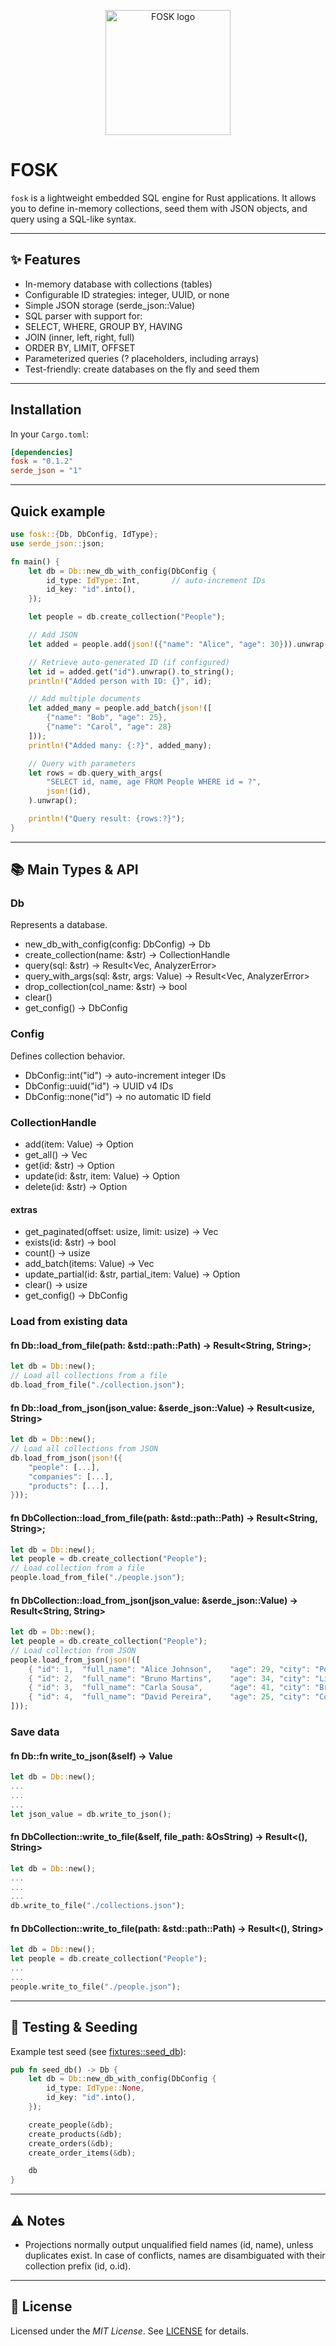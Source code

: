 <p align="center">
  <img src="images/fosk_logo.png" height="200" alt="FOSK logo">
</p>

# FOSK

`fosk` is a lightweight embedded SQL engine for Rust applications.
It allows you to define in-memory collections, seed them with JSON objects, and query using a SQL-like syntax.

---

## ✨ Features

- In-memory database with collections (tables)
- Configurable ID strategies: integer, UUID, or none
- Simple JSON storage (serde_json::Value)
- SQL parser with support for:
- SELECT, WHERE, GROUP BY, HAVING
- JOIN (inner, left, right, full)
- ORDER BY, LIMIT, OFFSET
- Parameterized queries (? placeholders, including arrays)
- Test-friendly: create databases on the fly and seed them

---

## Installation

In your `Cargo.toml`:

```toml
[dependencies]
fosk = "0.1.2"
serde_json = "1"
```

---

## Quick example

```rust
use fosk::{Db, DbConfig, IdType};
use serde_json::json;

fn main() {
    let db = Db::new_db_with_config(DbConfig {
        id_type: IdType::Int,       // auto-increment IDs
        id_key: "id".into(),
    });

    let people = db.create_collection("People");

    // Add JSON
    let added = people.add(json!({"name": "Alice", "age": 30})).unwrap();

    // Retrieve auto-generated ID (if configured)
    let id = added.get("id").unwrap().to_string();
    println!("Added person with ID: {}", id);

    // Add multiple documents
    let added_many = people.add_batch(json!([
        {"name": "Bob", "age": 25},
        {"name": "Carol", "age": 28}
    ]));
    println!("Added many: {:?}", added_many);

    // Query with parameters
    let rows = db.query_with_args(
        "SELECT id, name, age FROM People WHERE id = ?",
        json!(id),
    ).unwrap();

    println!("Query result: {rows:?}");
}
```

---

## 📚 Main Types & API

### Db

Represents a database.

- new_db_with_config(config: DbConfig) -> Db
- create_collection(name: &str) -> CollectionHandle
- query(sql: &str) -> Result<Vec<Value>, AnalyzerError>
- query_with_args(sql: &str, args: Value) -> Result<Vec<Value>, AnalyzerError>
- drop_collection(col_name: &str) -> bool
- clear()
- get_config() -> DbConfig

### Config

Defines collection behavior.

- DbConfig::int("id") → auto-increment integer IDs
- DbConfig::uuid("id") → UUID v4 IDs
- DbConfig::none("id") → no automatic ID field

### CollectionHandle

- add(item: Value) -> Option<Value>
- get_all() -> Vec<Value>
- get(id: &str) -> Option<Value>
- update(id: &str, item: Value) -> Option<Value>
- delete(id: &str) -> Option<Value>

#### extras

- get_paginated(offset: usize, limit: usize) -> Vec<Value>
- exists(id: &str) -> bool
- count() -> usize
- add_batch(items: Value) -> Vec<Value>
- update_partial(id: &str, partial_item: Value) -> Option<Value>
- clear() -> usize
- get_config() -> DbConfig

### Load from existing data

#### fn Db::load_from_file(path: &std::path::Path) -> Result<String, String>;

```rust
let db = Db::new();
// Load all collections from a file
db.load_from_file("./collection.json");
```

#### fn Db::load_from_json(json_value: &serde_json::Value) -> Result<usize, String>

```rust
let db = Db::new();
// Load all collections from JSON
db.load_from_json(json!({
    "people": [...],
    "companies": [...],
    "products": [...],
}));
```

#### fn DbCollection::load_from_file(path: &std::path::Path) -> Result<String, String>;

```rust
let db = Db::new();
let people = db.create_collection("People");
// Load collection from a file
people.load_from_file("./people.json");
```

#### fn DbCollection::load_from_json(json_value: &serde_json::Value) -> Result<String, String>

```rust
let db = Db::new();
let people = db.create_collection("People");
// Load collection from JSON
people.load_from_json(json!([
    { "id": 1,  "full_name": "Alice Johnson",    "age": 29, "city": "Porto",    "vip": true  },
    { "id": 2,  "full_name": "Bruno Martins",    "age": 34, "city": "Lisboa",   "vip": false },
    { "id": 3,  "full_name": "Carla Sousa",      "age": 41, "city": "Braga",    "vip": false },
    { "id": 4,  "full_name": "David Pereira",    "age": 25, "city": "Coimbra",  "vip": true  }
]));
```

### Save data

#### fn Db::fn write_to_json(&self) -> Value

```rust
let db = Db::new();
...
...
...
let json_value = db.write_to_json();
```

#### fn DbCollection::write_to_file(&self, file_path: &OsString) -> Result<(), String>

```rust
let db = Db::new();
...
...
...
db.write_to_file("./collections.json");
```

#### fn DbCollection::write_to_file(path: &std::path::Path) -> Result<(), String>

```rust
let db = Db::new();
let people = db.create_collection("People");
...
...
people.write_to_file("./people.json");
```

---

## 🧪 Testing & Seeding

Example test seed (see [fixtures::seed_db](https://github.com/lvendrame/fosk/blob/main/src/executor/_tests.rs#L252)):

```rust
pub fn seed_db() -> Db {
    let db = Db::new_db_with_config(DbConfig {
        id_type: IdType::None,
        id_key: "id".into(),
    });

    create_people(&db);
    create_products(&db);
    create_orders(&db);
    create_order_items(&db);

    db
}
```

---

## ⚠️ Notes

- Projections normally output unqualified field names (id, name), unless duplicates exist.
  In case of conflicts, names are disambiguated with their collection prefix (id, o.id).

---

## 📄 License

Licensed under the _MIT License_.
See [LICENSE](https://raw.githubusercontent.com/lvendrame/fosk/refs/heads/main/license.txt) for details.
